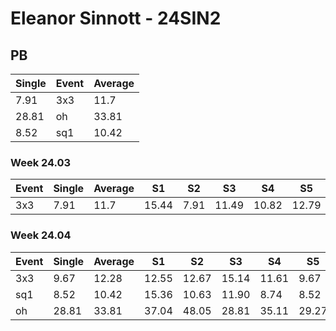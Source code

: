 # Eleanor Sinnott  - 24SIN2

## PB
|Single|Event|Average|
|----|----|----|
|7.91|3x3|11.7|
|28.81|oh|33.81|
|8.52|sq1|10.42|
### Week 24.03
|Event|Single|Average|S1|S2|S3|S4|S5|
|-----|-------|------|--|--|--|--|--|
|3x3|7.91|11.7|15.44|7.91|11.49|10.82|12.79|
### Week 24.04
|Event|Single|Average|S1|S2|S3|S4|S5|
|-----|-------|------|--|--|--|--|--|
|3x3|9.67|12.28|12.55|12.67|15.14|11.61|9.67|
|sq1|8.52|10.42|15.36|10.63|11.90|8.74|8.52|
|oh|28.81|33.81|37.04|48.05|28.81|35.11|29.27|
